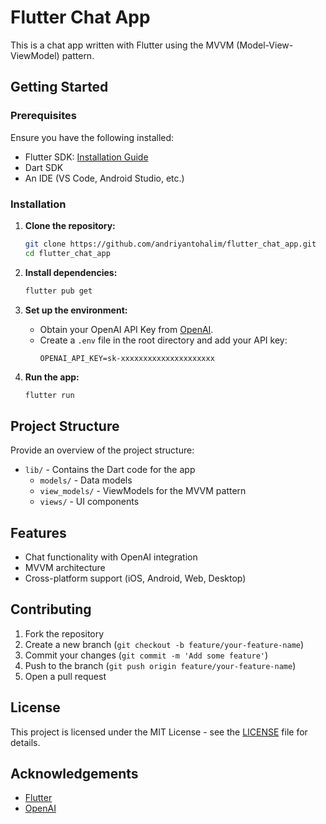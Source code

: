 # Flutter Chat App

This is a chat app written with Flutter using the MVVM (Model-View-ViewModel) pattern.

## Getting Started

### Prerequisites

Ensure you have the following installed:
- Flutter SDK: [Installation Guide](https://flutter.dev/docs/get-started/install)
- Dart SDK
- An IDE (VS Code, Android Studio, etc.)

### Installation

1. **Clone the repository:**
    ```bash
    git clone https://github.com/andriyantohalim/flutter_chat_app.git
    cd flutter_chat_app
    ```

2. **Install dependencies:**
    ```bash
    flutter pub get
    ```

3. **Set up the environment:**
    - Obtain your OpenAI API Key from [OpenAI](https://platform.openai.com/account/api-keys).
    - Create a `.env` file in the root directory and add your API key:
      ```plaintext
      OPENAI_API_KEY=sk-xxxxxxxxxxxxxxxxxxxxx
      ```

4. **Run the app:**
    ```bash
    flutter run
    ```

## Project Structure

Provide an overview of the project structure:
- `lib/` - Contains the Dart code for the app
  - `models/` - Data models
  - `view_models/` - ViewModels for the MVVM pattern
  - `views/` - UI components

## Features

- Chat functionality with OpenAI integration
- MVVM architecture
- Cross-platform support (iOS, Android, Web, Desktop)

## Contributing

1. Fork the repository
2. Create a new branch (`git checkout -b feature/your-feature-name`)
3. Commit your changes (`git commit -m 'Add some feature'`)
4. Push to the branch (`git push origin feature/your-feature-name`)
5. Open a pull request

## License

This project is licensed under the MIT License - see the [LICENSE](LICENSE) file for details.

## Acknowledgements

- [Flutter](https://flutter.dev/)
- [OpenAI](https://openai.com/)